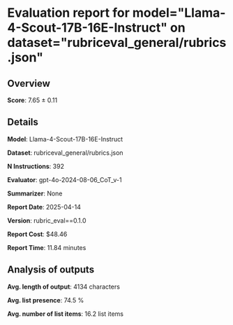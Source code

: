 # Evaluation report for model="Llama-4-Scout-17B-16E-Instruct" on dataset="rubriceval_general/rubrics.json"

## Overview
**Score**: 7.65 ± 0.11

## Details
**Model**: Llama-4-Scout-17B-16E-Instruct

**Dataset**: rubriceval_general/rubrics.json

**N Instructions**: 392

**Evaluator**: gpt-4o-2024-08-06_CoT_v-1

**Summarizer**: None

**Report Date**: 2025-04-14

**Version**: rubric_eval==0.1.0

**Report Cost**: $48.46

**Report Time**: 11.84 minutes

## Analysis of outputs
**Avg. length of output**: 4134 characters

**Avg. list presence**: 74.5 %

**Avg. number of list items**: 16.2 list items


